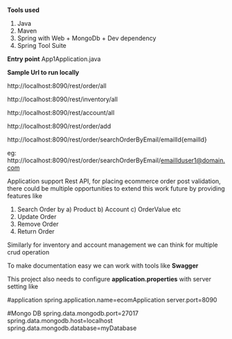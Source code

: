 **Tools used** 

1. Java
2. Maven
3. Spring with Web + MongoDb + Dev dependency
4. Spring Tool Suite

**Entry point** 
App1Application.java 

**Sample Url to run locally**

http://localhost:8090/rest/order/all

http://localhost:8090/rest/inventory/all

http://localhost:8090/rest/account/all

http://localhost:8090/rest/order/add

http://localhost:8090/rest/order/searchOrderByEmail/emailId{emailId}

eg: http://localhost:8090/rest/order/searchOrderByEmail/emailIduser1@domain.com

Application support Rest API, for placing ecommerce order post validation, there could be multiple opportunities to extend this work future by providing features like 

1. Search Order by
	a) Product
	b) Account
	c) OrderValue etc
2. Update Order 
3. Remove Order 
4. Return Order 

Similarly for inventory and account management we can think for multiple crud operation 

To make documentation easy we can work with tools like **Swagger**

This project also needs to configure **application.properties** with server setting like

#application
spring.application.name=ecomApplication 
server.port=8090

#Mongo DB
spring.data.mongodb.port=27017
spring.data.mongodb.host=localhost
spring.data.mongodb.database=myDatabase

